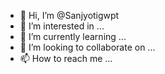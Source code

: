- 👋 Hi, I’m @Sanjyotigwpt
- 👀 I’m interested in ...
- 🌱 I’m currently learning ...
- 💞️ I’m looking to collaborate on ...
- 📫 How to reach me ...

<!---
Sanjyotigwpt/Sanjyotigwpt is a ✨ special ✨ repository because its `README.md` (this file) appears on your GitHub profile.
You can click the Preview link to take a look at your changes.
--->
